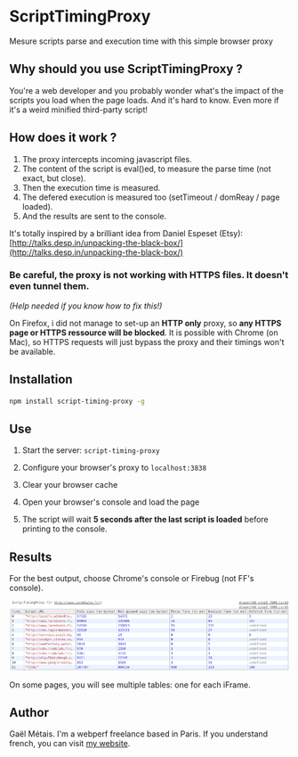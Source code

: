 # ScriptTimingProxy

Mesure scripts parse and execution time with this simple browser proxy


## Why should you use ScriptTimingProxy ?

You're a web developer and you probably wonder what's the impact of the scripts you load when the page loads.
And it's hard to know. Even more if it's a weird minified third-party script!


## How does it work ?

1. The proxy intercepts incoming javascript files.
2. The content of the script is eval()ed, to measure the parse time (not exact, but close).
3. Then the execution time is measured.
4. The defered execution is measured too (setTimeout / domReay / page loaded).
5. And the results are sent to the console.

It's totally inspired by a brilliant idea from Daniel Espeset (Etsy): [http://talks.desp.in/unpacking-the-black-box/](http://talks.desp.in/unpacking-the-black-box/)


### Be careful, the proxy is not working with HTTPS files. It doesn't even tunnel them.

*(Help needed if you know how to fix this!)*

On Firefox, i did not manage to set-up an **HTTP only** proxy, so **any HTTPS page or HTTPS ressource will be blocked**.
It is possible with Chrome (on Mac), so HTTPS requests will just bypass the proxy and their timings won't be available.


## Installation

```bash
npm install script-timing-proxy -g
```

## Use

1. Start the server: `script-timing-proxy`

2. Configure your browser's proxy to `localhost:3838`

3. Clear your browser cache

4. Open your browser's console and load the page

5. The script will wait **5 seconds after the last script is loaded** before printing to the console.


## Results

For the best output, choose Chrome's console or Firebug (not FF's console).

![screenshot](doc/screenshot.png)

On some pages, you will see multiple tables: one for each iFrame.


## Author
Gaël Métais. I'm a webperf freelance based in Paris. If you understand french, you can visit [my website](http://www.gaelmetais.com).
